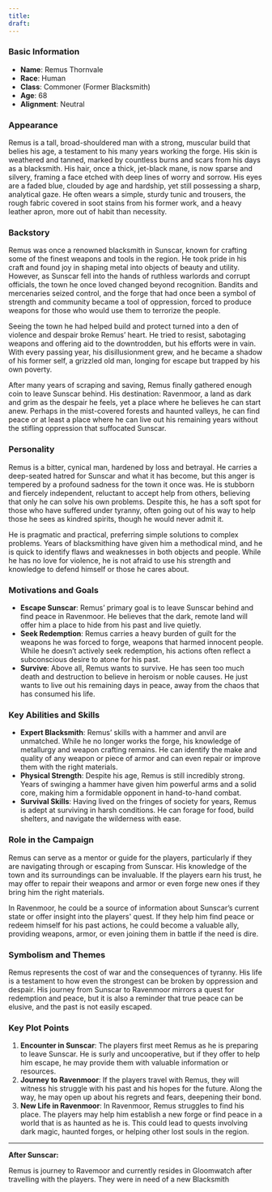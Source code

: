 ```yaml
---
title: 
draft:
---
```

### **Basic Information**

- **Name**: Remus Thornvale
- **Race**: Human
- **Class**: Commoner (Former Blacksmith)
- **Age**: 68
- **Alignment**: Neutral

### **Appearance**

Remus is a tall, broad-shouldered man with a strong, muscular build that belies his age, a testament to his many years working the forge. His skin is weathered and tanned, marked by countless burns and scars from his days as a blacksmith. His hair, once a thick, jet-black mane, is now sparse and silvery, framing a face etched with deep lines of worry and sorrow. His eyes are a faded blue, clouded by age and hardship, yet still possessing a sharp, analytical gaze. He often wears a simple, sturdy tunic and trousers, the rough fabric covered in soot stains from his former work, and a heavy leather apron, more out of habit than necessity.

### **Backstory**

Remus was once a renowned blacksmith in Sunscar, known for crafting some of the finest weapons and tools in the region. He took pride in his craft and found joy in shaping metal into objects of beauty and utility. However, as Sunscar fell into the hands of ruthless warlords and corrupt officials, the town he once loved changed beyond recognition. Bandits and mercenaries seized control, and the forge that had once been a symbol of strength and community became a tool of oppression, forced to produce weapons for those who would use them to terrorize the people.

Seeing the town he had helped build and protect turned into a den of violence and despair broke Remus’ heart. He tried to resist, sabotaging weapons and offering aid to the downtrodden, but his efforts were in vain. With every passing year, his disillusionment grew, and he became a shadow of his former self, a grizzled old man, longing for escape but trapped by his own poverty.

After many years of scraping and saving, Remus finally gathered enough coin to leave Sunscar behind. His destination: Ravenmoor, a land as dark and grim as the despair he feels, yet a place where he believes he can start anew. Perhaps in the mist-covered forests and haunted valleys, he can find peace or at least a place where he can live out his remaining years without the stifling oppression that suffocated Sunscar.

### **Personality**

Remus is a bitter, cynical man, hardened by loss and betrayal. He carries a deep-seated hatred for Sunscar and what it has become, but this anger is tempered by a profound sadness for the town it once was. He is stubborn and fiercely independent, reluctant to accept help from others, believing that only he can solve his own problems. Despite this, he has a soft spot for those who have suffered under tyranny, often going out of his way to help those he sees as kindred spirits, though he would never admit it.

He is pragmatic and practical, preferring simple solutions to complex problems. Years of blacksmithing have given him a methodical mind, and he is quick to identify flaws and weaknesses in both objects and people. While he has no love for violence, he is not afraid to use his strength and knowledge to defend himself or those he cares about.

### **Motivations and Goals**

- **Escape Sunscar**: Remus’ primary goal is to leave Sunscar behind and find peace in Ravenmoor. He believes that the dark, remote land will offer him a place to hide from his past and live quietly.
- **Seek Redemption**: Remus carries a heavy burden of guilt for the weapons he was forced to forge, weapons that harmed innocent people. While he doesn’t actively seek redemption, his actions often reflect a subconscious desire to atone for his past.
- **Survive**: Above all, Remus wants to survive. He has seen too much death and destruction to believe in heroism or noble causes. He just wants to live out his remaining days in peace, away from the chaos that has consumed his life.

### **Key Abilities and Skills**

- **Expert Blacksmith**: Remus’ skills with a hammer and anvil are unmatched. While he no longer works the forge, his knowledge of metallurgy and weapon crafting remains. He can identify the make and quality of any weapon or piece of armor and can even repair or improve them with the right materials.
- **Physical Strength**: Despite his age, Remus is still incredibly strong. Years of swinging a hammer have given him powerful arms and a solid core, making him a formidable opponent in hand-to-hand combat.
- **Survival Skills**: Having lived on the fringes of society for years, Remus is adept at surviving in harsh conditions. He can forage for food, build shelters, and navigate the wilderness with ease.

### **Role in the Campaign**

Remus can serve as a mentor or guide for the players, particularly if they are navigating through or escaping from Sunscar. His knowledge of the town and its surroundings can be invaluable. If the players earn his trust, he may offer to repair their weapons and armor or even forge new ones if they bring him the right materials.

In Ravenmoor, he could be a source of information about Sunscar’s current state or offer insight into the players' quest. If they help him find peace or redeem himself for his past actions, he could become a valuable ally, providing weapons, armor, or even joining them in battle if the need is dire.

### **Symbolism and Themes**

Remus represents the cost of war and the consequences of tyranny. His life is a testament to how even the strongest can be broken by oppression and despair. His journey from Sunscar to Ravenmoor mirrors a quest for redemption and peace, but it is also a reminder that true peace can be elusive, and the past is not easily escaped.

### **Key Plot Points**

1. **Encounter in Sunscar**: The players first meet Remus as he is preparing to leave Sunscar. He is surly and uncooperative, but if they offer to help him escape, he may provide them with valuable information or resources.
2. **Journey to Ravenmoor**: If the players travel with Remus, they will witness his struggle with his past and his hopes for the future. Along the way, he may open up about his regrets and fears, deepening their bond.
3. **New Life in Ravenmoor**: In Ravenmoor, Remus struggles to find his place. The players may help him establish a new forge or find peace in a world that is as haunted as he is. This could lead to quests involving dark magic, haunted forges, or helping other lost souls in the region.
---
**After Sunscar:**

Remus is journey to Ravemoor and currently resides in Gloomwatch after travelling with the players. They were in need of a new Blacksmith